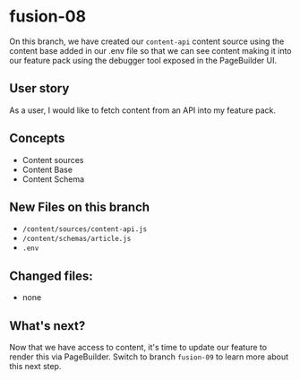 # fusion-08

On this branch, we have created our `content-api` content source using the content base added in our .env file so that we can see content making it into our feature pack using the debugger tool exposed in the PageBuilder UI.

## User story
As a user, I would like to fetch content from an API into my feature pack.

## Concepts
- Content sources
- Content Base
- Content Schema

## New Files on this branch
- `/content/sources/content-api.js`
- `/content/schemas/article.js`
- `.env`

## Changed files:
- none

## What's next?
Now that we have access to content, it's time to update our feature to render this via PageBuilder. Switch to branch `fusion-09` to learn more about this next step.
